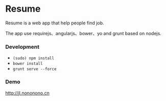 # Resume

Resume is a web app that help people find job.

The app use requirejs、angularjs、bower、yo and grunt based on nodejs.

### Development
- `(sudo) npm install`
- `bower install`
- `grunt serve --force`
### Demo
http://jl.nononono.cn

